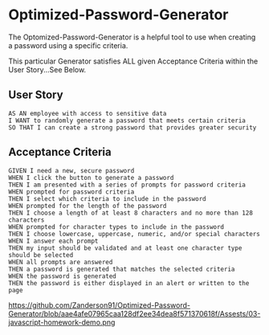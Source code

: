 # Optimized-Password-Generator
The Optomized-Password-Generator is a helpful tool to use when creating a password using a specific criteria.

This particular Generator satisfies ALL given Acceptance Criteria within the User Story...See Below.
## User Story

```
AS AN employee with access to sensitive data
I WANT to randomly generate a password that meets certain criteria
SO THAT I can create a strong password that provides greater security
```

## Acceptance Criteria

```
GIVEN I need a new, secure password
WHEN I click the button to generate a password
THEN I am presented with a series of prompts for password criteria
WHEN prompted for password criteria
THEN I select which criteria to include in the password
WHEN prompted for the length of the password
THEN I choose a length of at least 8 characters and no more than 128 characters
WHEN prompted for character types to include in the password
THEN I choose lowercase, uppercase, numeric, and/or special characters
WHEN I answer each prompt
THEN my input should be validated and at least one character type should be selected
WHEN all prompts are answered
THEN a password is generated that matches the selected criteria
WHEN the password is generated
THEN the password is either displayed in an alert or written to the page
```

https://github.com/Zanderson91/Optimized-Password-Generator/blob/aae4afe07965caa128df2ee34dea8f571370618f/Assests/03-javascript-homework-demo.png



